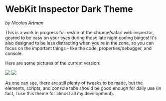 WebKit Inspector Dark Theme
===========================
*by Nicolas Artman*


This is a work in progress full reskin of the chrome/safari web inspector, geared to be easy on your eyes during those late night coding binges! It's also designed to be less distracting when you're in the zone, so you can focus on the important things - like the code, properties/debugger, and console.

Here are some pictures of the current version:

<img src="https://github.com/nicolasartman/web-inspector-dark-theme/raw/master/pics/inspector1.png">

<img src="https://github.com/nicolasartman/web-inspector-dark-theme/raw/master/pics/inspector2.png">

As one can see, there are still plenty of tweaks to be made, but the elements, scripts, and console tabs should be good enough for daily use (in fact, I use this theme for almost all my development).